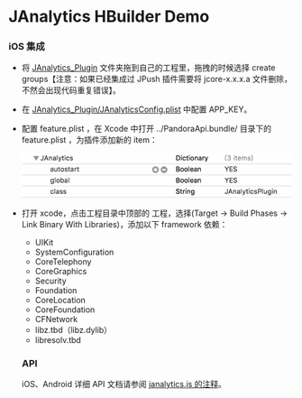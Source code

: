 # JAnalytics HBuilder Demo

### iOS 集成

- 将 [JAnalytics_Plugin](./iOS/JAnalytics_Plugin) 文件夹拖到自己的工程里，拖拽的时候选择 create groups【注意：如果已经集成过 JPush 插件需要将 jcore-x.x.x.a 文件删除，不然会出现代码重复错误】。

- 在 [JAnalytics_Plugin/JAnalyticsConfig.plist](./iOS/JAnalytics_Plugin/JAnalyticsConfig.plist) 中配置 APP_KEY。

- 配置 feature.plist ，在 Xcode 中打开 ../PandoraApi.bundle/ 目录下的 feature.plist ，为插件添加新的 item：

  ![屏幕快照 2018-04-25 下午9.51.01](./docs/feature.png)

- 打开 xcode，点击工程目录中顶部的 工程，选择(Target -> Build Phases -> Link Binary With Libraries)，添加以下 framework 依赖：

  - UIKit
  - SystemConfiguration
  - CoreTelephony
  - CoreGraphics
  - Security
  - Foundation
  - CoreLocation
  - CoreFoundation
  - CFNetwork
  - libz.tbd（libz.dylib）
  - libresolv.tbd

  ### API

  iOS、Android 详细 API 文档请参阅 [janalytics.js 的注释](./janalytics.js)。

